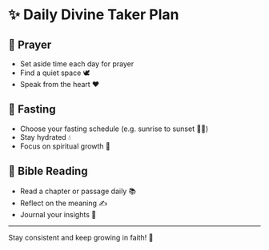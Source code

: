 # ✨ Daily Divine Taker Plan

## 🙏 Prayer
- Set aside time each day for prayer  
- Find a quiet space 🕊️  
- Speak from the heart ❤️  

## 🤲 Fasting
- Choose your fasting schedule (e.g. sunrise to sunset 🌄🌅)  
- Stay hydrated 💧  
- Focus on spiritual growth 🌱  

## 📖 Bible Reading
- Read a chapter or passage daily 📚  
- Reflect on the meaning ✍️  
- Journal your insights 📝  

---

Stay consistent and keep growing in faith! 🌟
